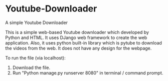 # Youtube-Downloader
A simple Youtube Downloader

This is a simple web-based Youtube downloader which developed by Python and HTML. It uses DJango web framework to create the web application. Also, it uses python built-in library which is pytube to download the videos from the web. It does not have any design for the webpage.

To run the file (via localhost):
1. Download the file.
2. Run "Python manage.py runserver 8080" in terminal / command prompt.
